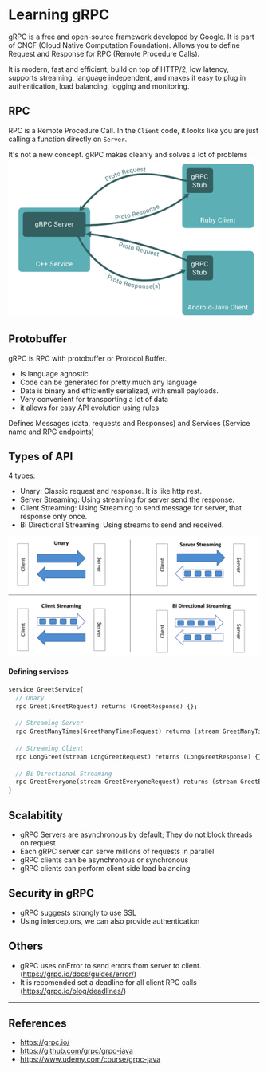 # Learning gRPC
gRPC is a free and open-source framework developed by Google. It is part of CNCF (Cloud Native Computation Foundation). Allows you to define Request and Response for RPC (Remote Procedure Calls).

It is modern, fast and efficient, build on top of HTTP/2, low latency, supports streaming, language independent, and makes it easy to plug in authentication, load balancing, logging and monitoring.

## RPC
RPC is a Remote Procedure Call. In the `Client` code, it looks like you are just calling a function directly on `Server`. 

It's not a new concept. gRPC makes cleanly and solves a lot of problems
![Diagram](images/grpc-diagram.png)

## Protobuffer
gRPC is RPC with protobuffer or Protocol Buffer. 
- Is language agnostic
- Code can be generated for pretty much any language
- Data is binary and efficiently serialized, with small payloads.
- Very convenient for transporting a lot of data
- it allows for easy API evolution using rules

Defines Messages (data, requests and Responses) and Services (Service name and RPC endpoints)

## Types of API
4 types:
- Unary: Classic request and response. It is like http rest.
- Server Streaming: Using streaming for server send the response.
- Client Streaming: Using Streaming to send message for server, that response only once.
- Bi Directional Streaming: Using streams to send and received. 

![image](images/type-api.png)

#### Defining services
```proto
service GreetService{ 
  // Unary
  rpc Greet(GreetRequest) returns (GreetResponse) {};

  // Streaming Server
  rpc GreetManyTimes(GreetManyTimesRequest) returns (stream GreetManyTimesResponse) {};

  // Streaming Client
  rpc LongGreet(stream LongGreetRequest) returns (LongGreetResponse) {};

  // Bi Directional Streaming
  rpc GreetEveryone(stream GreetEveryoneRequest) returns (stream GreetEveryoneResponse) {};
}
```

## Scalabitity
- gRPC Servers are asynchronous by default; They do not block threads on request
- Each gRPC server can serve millions of requests in parallel
- gRPC clients can be asynchronous or synchronous
- gRPC clients can perform client side load balancing

## Security in gRPC
- gRPC suggests strongly to use SSL
- Using interceptors, we can also provide authentication

## Others
- gRPC uses onError to send errors from server to client. (https://grpc.io/docs/guides/error/)
- It is recomended set a deadline for all client RPC calls (https://grpc.io/blog/deadlines/)

---
## References

- https://grpc.io/
- https://github.com/grpc/grpc-java
- https://www.udemy.com/course/grpc-java